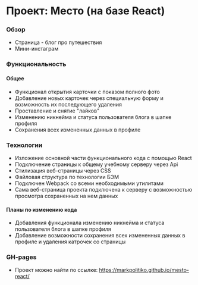 # Проект: Место (на базе React)

### Обзор

* Страница - блог про путешествия
* Мини-инстаграм


### Функциональность

#### Общее

* Функционал открытия карточки с показом полного фото
* Добавление новых карточек через специальную форму и возможность их последующего удаления
* Проставление и снятие "лайков"
* Изменению никнейма и статуса пользователя блога в шапке профиля
* Сохранения всех измененных данных в профиле

### Teхнологии

* Изложение основной части функционального кода с помощью React 
* Подключение страницы к общему учебному серверу через Api
* Стилизация веб-страницы через CSS 
* Файловая структура по технологии БЭМ
* Подключен Webpack со всеми необходимыми утилитами
* Сама веб-страница проекта подключена к серверу с возможностью просмотра сохраненных на нем данных

#### Планы по изменению кода

* Добавления функционала изменению никнейма и статуса пользователя блога в шапке профиля
* Добавление возможности сохранения всех измененных данных в профиле и удаления катрочек со страницы

### GH-pages

* Проект можно найти по ссылке: https://markpolitiko.github.io/mesto-react/
